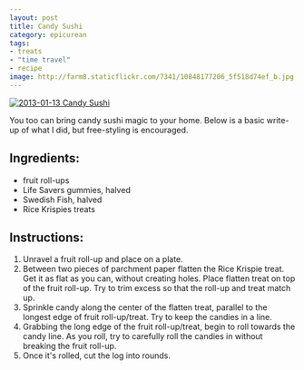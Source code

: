 ```yaml
---
layout: post
title: Candy Sushi
category: epicurean
tags:
- treats
- "time travel"
- recipe
image: http://farm8.staticflickr.com/7341/10848177206_5f518d74ef_b.jpg
---
```


<a href="http://www.flickr.com/photos/katydecorah/10848177206/" title="2013-01-13 Candy Sushi by katydecorah, on Flickr"><img src="http://farm8.staticflickr.com/7341/10848177206_5f518d74ef_b.jpg" class="pop-out" alt="2013-01-13 Candy Sushi"></a>

You too can bring candy sushi magic to your home. Below is a basic write-up of what I did, but free-styling is encouraged.

## Ingredients:
* fruit roll-ups
* Life Savers gummies, halved
* Swedish Fish, halved
* Rice Krispies treats

## Instructions:
1. Unravel a fruit roll-up and place on a plate.
2. Between two pieces of parchment paper flatten the Rice Krispie treat. Get it as flat as you can, without creating holes. Place flatten treat on top of the fruit roll-up. Try to trim excess so that the roll-up and treat match up.
3. Sprinkle candy along the center of the flatten treat, parallel to the longest edge of fruit roll-up/treat. Try to keep the candies in a line.
4. Grabbing the long edge of the fruit roll-up/treat, begin to roll towards the candy line. As you roll, try to carefully roll the candies in without breaking the fruit roll-up.
5. Once it's rolled, cut the log into rounds.
